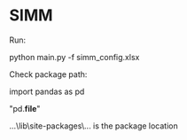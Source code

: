 # SIMM

Run:

python main.py -f simm_config.xlsx

Check package path:

import pandas as pd

"pd.__file__"

...\\lib\\site-packages\\... is the package location